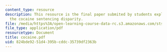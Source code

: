 ```yaml
---
content_type: resource
description: This resource is the final paper submited by students explaining about
  the cocaine sentencing disparity.
file: /media/https%3A/open-learning-course-data-rc.s3.amazonaws.com/sts-062j-drugs-politics-and-culture-spring-2006/824bde9251d4395bcddc35739df2363b_cocaine.pdf
file_type: application/pdf
resourcetype: Document
title: cocaine.pdf
uid: 824bde92-51d4-395b-cddc-35739df2363b
---
```

